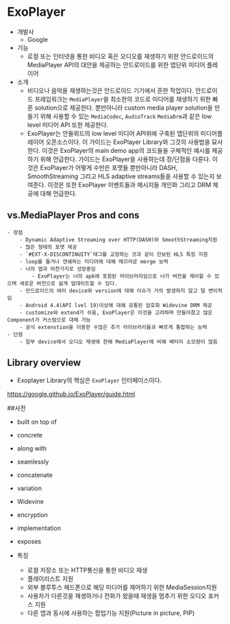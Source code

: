 # ExoPlayer
- 개발사
    - Google
- 기능
    - 로컬 또는 인터넷을 통한 비디오 혹은 오디오를 재생하기 위한 안드로이드의 MediaPlayer API의 대안을 제공하는 안드로이드를 위한 앱단위 미디어 플레이어
- 소개
    - 비디오나 음악을 재생하는것은 안드로이드 기기에서 흔한 작업이다. 안드로이드 프레임워크는 `MediaPlayer`을 최소한의 코드로 미디어를 재생하기 위한 빠른 solution으로 제공한다. 뿐만아니라 custom media player solution을 만들기 위해 사용할 수 있는 `MediaCodec`, `AudioTrack` `MediaDrm`과 같은 low level 미디어 API 또한 제공한다.
    - ExoPlayer는 안들외드의 low level 미디어 API위에 구축된 앱단위의 미디어플레이어 오픈소스이다. 이 가이드는 ExoPlayer Library와 그것의 사용법을 묘사한다. 이것은 ExoPlayer의 main demo app의 코드들을 구체적인 예시를 제공하기 위해 언급한다. 가이드는 ExoPlayer을 사용하는데 장/단점을 다룬다. 이것은 ExoPlayer가 어떻게 수만은 포맷들 뿐만아니라 DASH, SmoothStreaming 그리고 HLS adaptive streams들을 사용할 수 있는지 보여준다. 이것은 또한 ExoPlayer 이벤트들과 메시지들 개인화 그리고 DRM 제공에 대해 언급한다.

## vs.MediaPlayer Pros and cons
    - 장점
        - Dynamic Adaptive Streaming over HTTP(DASH)와 SmoothStreaming지원
        - 많은 형태의 포맷 제공
        - `#EXT-X-DISCONTINUITY`태그를 교정하는 것과 같이 진보된 HLS 특징 지원
        - loop를 돌거나 연쇄하는 미디어에 대해 매끄러운 merge 능력
        - 너의 앱과 마찬가지로 성장중임
            - ExoPlayer는 너의 apk에 포함된 라이브러리임으로 너가 버전을 제어할 수 있으며 새로운 버전으로 쉽게 업데이트할 수 있다.
        - 안드로이드의 여러 device와 version에 대해 이슈가 거의 발생하지 않고 덜 변이적임
        - Android 4.4(API lvel 19)이상에 대해 공통된 암호화 Widevine DRM 제공
        - customize와 extend가 쉬움, ExoPlayer은 이것을 고려하며 만들어졌고 많은 Component가 커스텀으로 대체 가능
        - 공식 extenstion을 이용한 수많은 추가 라이브러리들과 빠르게 통합하는 능력
    - 단점
        - 일부 device에서 오디오 재생에 한해 MediaPlayer에 비해 배터리 소모량이 많음

## Library overview
- Exoplayer Library의 핵심은 `ExoPlayer` 인터페이스이다.



https://google.github.io/ExoPlayer/guide.html



##사전
- built on top of
- concrete
- along with
- seamlessly
- concatenate
- variation
- Widevine
- encryption
- implementation
- exposes

- 특징
    - 로컬 저장소 또는 HTTP통신을 통한 비디오 재생
    - 플레이리스트 지원
    - 외부 블루투스 헤드폰으로 해당 미디어를 제어하기 위한 MediaSession지원
    - 사용자가 다른것을 재생하거나 전화가 왔을때 재생을 멈추기 위한 오디오 포커스 지원
    - 다른 앱과 동시에 사용하는 팝업기능 지원(Picture in picture, PIP)
